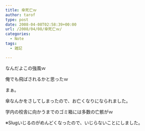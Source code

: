 ```yaml
---
title: 傘死亡ｗ
author: tarof
type: post
date: 2008-04-08T02:58:39+00:00
url: /2008/04/08/傘死亡ｗ/
categories:
  - Note
tags:
  - 雑記

---
```

なんだよこの強風ｗ
  
俺でも飛ばされるかと思ったｗ

まぁ。
  
傘なんかをさしてしまったので、お亡くなりになられました。
  
学内の校舎に向かうまでのゴミ箱には多数の亡骸がｗ

※Slugいじるのがめんどくなったので、いじらないことにしました。
